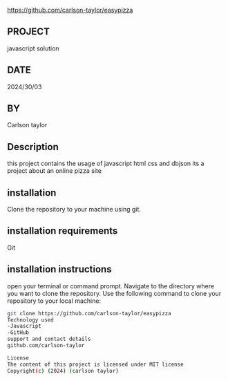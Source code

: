https://github.com/carlson-taylor/easypizza
## PROJECT
javascript solution

## DATE
2024/30/03

## BY
Carlson taylor

## Description

this project contains the usage of javascript html css and dbjson 
its a project about an online pizza site 

## installation
 Clone the repository to your machine using git.

## installation requirements
Git
## installation instructions
open your terminal or command prompt.
Navigate to the directory where you want to clone the repository.
Use the following command to clone your repository to your local machine:

```bash
git clone https://github.com/carlson-taylor/easypizza
Technology used
-Javascript
-GitHub
support and contact details
github.com/carlson-taylor

License
The content of this project is licensed under MIT license
Copyright(c) (2024) (carlson taylor)
